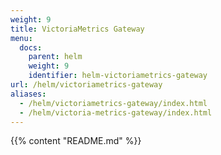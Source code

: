 ```yaml
---
weight: 9
title: VictoriaMetrics Gateway
menu:
  docs:
    parent: helm
    weight: 9
    identifier: helm-victoriametrics-gateway
url: /helm/victoriametrics-gateway
aliases:
  - /helm/victoriametrics-gateway/index.html
  - /helm/victoria-metrics-gateway/index.html
---
```

{{% content "README.md" %}}
